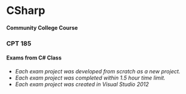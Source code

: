 # CSharp

<h4>Community College Course</h4>

<h3>CPT 185</h3>
<h4>Exams from C# Class</h4>
  <ul>
    <li><i> Each exam project was developed from scratch as a new project.</i></li>
    <li><i> Each exam project was completed within 1.5 hour time limit.</i></li>
    <li><i> Each exam project was created in Visual Studio 2012 </i></li>
  </ul>
  
